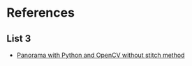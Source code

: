 # References

## List 3

- [Panorama with Python and OpenCV without stitch method](https://datahacker.rs/005-how-to-create-a-panorama-image-using-opencv-with-python/)
